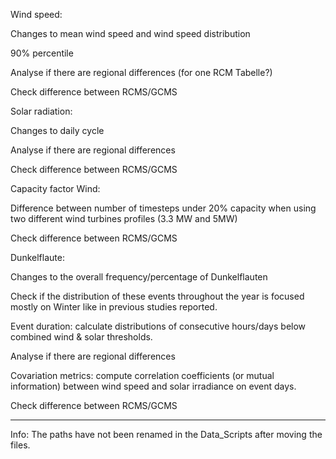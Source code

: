 Wind speed:

Changes to mean wind speed and wind speed distribution

90% percentile

Analyse if there are regional differences (for one RCM Tabelle?)

Check difference between RCMS/GCMS

Solar radiation:

Changes to daily cycle

Analyse if there are regional differences

Check difference between RCMS/GCMS

Capacity factor Wind:

Difference between number of timesteps under 20% capacity when using two different wind turbines profiles (3.3 MW and 5MW)

Check difference between RCMS/GCMS

Dunkelflaute:

Changes to the overall frequency/percentage of Dunkelflauten

Check if the distribution of these events throughout the year is focused mostly on Winter like in previous studies reported.

Event duration: calculate distributions of consecutive hours/days below combined wind & solar thresholds.

Analyse if there are regional differences

Covariation metrics: compute correlation coefficients (or mutual information) between wind speed and solar irradiance on event days.

Check difference between RCMS/GCMS


--------------
Info:
The paths have not been renamed in the Data_Scripts after moving the files.
